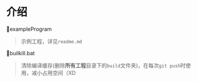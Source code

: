 # 介绍
📂exampleProgram 
> 示例工程，详见`readme.md`

📜builkill.bat
> 清除编译缓存(删除**所有工程**目录下的`build`文件夹)，在每次`git push`时使用，减小占用空间（XD